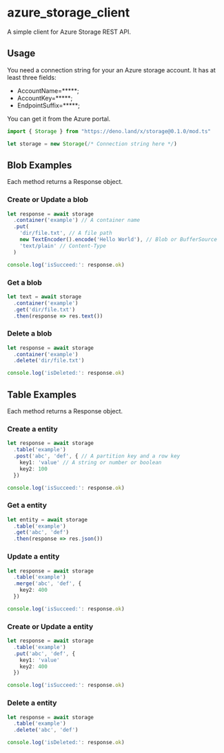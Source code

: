 # azure_storage_client

A simple client for Azure Storage REST API.

## Usage

You need a connection string for your an Azure storage account.
It has at least three fields:

- AccountName=*****;
- AccountKey=*****;
- EndpointSuffix=*****;

You can get it from the Azure portal.


```ts
import { Storage } from "https://deno.land/x/storage@0.1.0/mod.ts"

let storage = new Storage(/* Connection string here */)

```

## Blob Examples

Each method returns a Response object.

### Create or Update a blob

```ts
let response = await storage
  .container('example') // A container name
  .put(
    'dir/file.txt', // A file path
    new TextEncoder().encode('Hello World'), // Blob or BufferSource
    'text/plain' // Content-Type
  )

console.log('isSucceed:': response.ok)
```

### Get a blob

```ts
let text = await storage
  .container('example')
  .get('dir/file.txt')
  .then(response => res.text())
```

### Delete a blob

```ts
let response = await storage
  .container('example')
  .delete('dir/file.txt')

console.log('isDeleted:': response.ok)
```


## Table Examples

Each method returns a Response object.

### Create a entity

```ts
let response = await storage
  .table('example')
  .post('abc', 'def', { // A partition key and a row key
    key1: 'value' // A string or number or boolean
    key2: 100
  })

console.log('isSucceed:': response.ok)
```

### Get a entity

```ts
let entity = await storage
  .table('example')
  .get('abc', 'def')
  .then(response => res.json())
```

### Update a entity

```ts
let response = await storage
  .table('example')
  .merge('abc', 'def', {
    key2: 400
  })

console.log('isSucceed:': response.ok)
```

### Create or Update a entity

```ts
let response = await storage
  .table('example')
  .put('abc', 'def', {
    key1: 'value'
    key2: 400
  })

console.log('isSucceed:': response.ok)
```

### Delete a entity

```ts
let response = await storage
  .table('example')
  .delete('abc', 'def')

console.log('isDeleted:': response.ok)
```